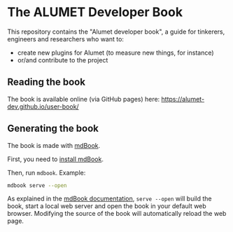 # The ALUMET Developer Book

This repository contains the "Alumet developer book", a guide for tinkerers, engineers and researchers who want to:
- create new plugins for Alumet (to measure new things, for instance)
- or/and contribute to the project

## Reading the book

The book is available online (via GitHub pages) here: https://alumet-dev.github.io/user-book/

## Generating the book

The book is made with [mdBook](https://rust-lang.github.io/mdBook/).

First, you need to [install mdBook](https://rust-lang.github.io/mdBook/guide/installation.html#installation).

Then, run `mdbook`.
Example:
```sh
mdbook serve --open
```

As explained in the [mdBook documentation](https://rust-lang.github.io/mdBook/guide/creating.html#creating-a-book), `serve --open` will build the book, start a local web server and open the book in your default web browser. Modifying the source of the book will automatically reload the web page.
